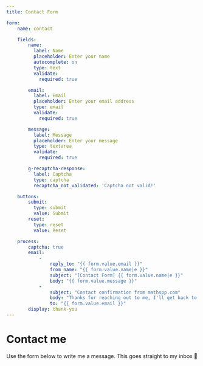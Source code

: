 ```yaml
---
title: Contact Form

form:
    name: contact

    fields:
        name:
          label: Name
          placeholder: Enter your name
          autocomplete: on
          type: text
          validate:
            required: true

        email:
          label: Email
          placeholder: Enter your email address
          type: email
          validate:
            required: true

        message:
          label: Message
          placeholder: Enter your message
          type: textarea
          validate:
            required: true

        g-recaptcha-response:
          label: Captcha
          type: captcha
          recaptcha_not_validated: 'Captcha not valid!'

    buttons:
        submit:
          type: submit
          value: Submit
        reset:
          type: reset
          value: Reset

    process:
        captcha: true
        email:
            -
                reply_to: "{{ form.value.email }}"
                from_name: "{{ form.value.name|e }}"
                subject: "[Contact Form] {{ form.value.name|e }}"
                body: "{{ form.value.message }}"
            -
                subject: "Contact confirmation from mathspp.com"
                body: "Thanks for reaching out to me, I'll get back to you ASAP! <br />Your message:<blockquote>“{{ form.value.message }}”</blockquote>"
                to: "{{ form.value.email }}"
        display: thank-you
---
```


# Contact me

Use the form below to write me a message. This goes straight to my inbox 📩
